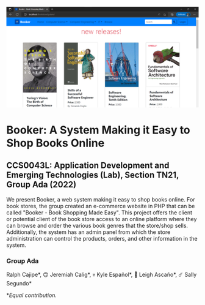 ![](screenshots/homepage_landing.png)
# Booker: A System Making it Easy to Shop Books Online

## CCS0043L: Application Development and Emerging Technologies (Lab), Section TN21, Group Ada (2022)

We present Booker, a web system making it easy to shop books online. For book stores, the group created an e-commerce website in PHP that can be called "Booker - Book Shopping Made Easy". This project offers the client or potential client of the book store access to an online platform where they can browse and order the various book genres that the store/shop sells. Additionally, the system has an admin panel from which the store administration can control the products, orders, and other information in the system.


### Group Ada
Ralph Cajipe*,
🙃 Jeremiah Calig*,
💀 Kyle Español*,
🐋 Leigh Ascaño*,
☄️ Sally Segundo*

**Equal contribution.*


